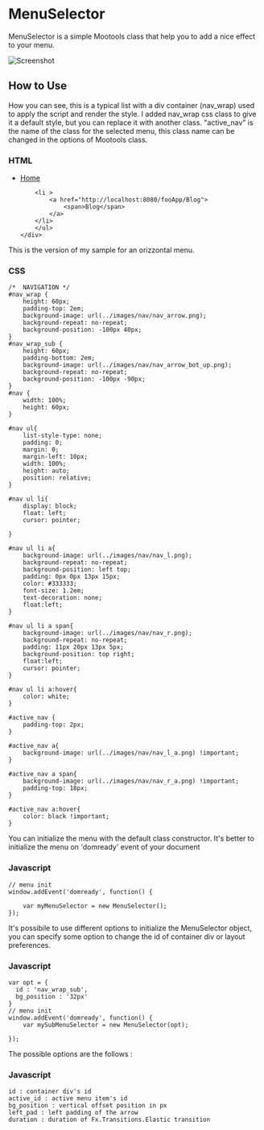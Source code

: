MenuSelector
===========

MenuSelector is a simple Mootools class that help you to add a nice effect to your menu.

![Screenshot](http://franziale.netsons.org/MenuSelector/screen.png)

How to Use
----------

How you can see, this is a typical list with a div container (nav_wrap) used to apply the script and render the style. I added nav_wrap css class to give it a default style, but you can replace it with another class.
"active_nav" is the name of the class for the selected menu, this class name can be changed in the options of Mootools class. 

### HTML

<div id="nav_wrap"> 
	<div id="nav"> 
		<ul> 
		<li  id="active_nav" > 
			<a href="http://localhost:8080/fooApp/"> 
				<span>Home</span> 
			</a> 
		</li>  
	
		<li > 
			<a href="http://localhost:8080/fooApp/Blog"> 
				<span>Blog</span> 
			</a> 
		</li>  
		</ul> 
	</div> 
</div> 

This is the version of my sample for an orizzontal menu.

### CSS
	/*  NAVIGATION */
	#nav_wrap {
		height: 60px; 
		padding-top: 2em;
		background-image: url(../images/nav/nav_arrow.png); 
		background-repeat: no-repeat;
		background-position: -100px 40px;
	}
	#nav_wrap_sub {
		height: 60px; 
		padding-bottom: 2em;
		background-image: url(../images/nav/nav_arrow_bot_up.png); 
		background-repeat: no-repeat;
		background-position: -100px -90px;
	}
	#nav {
		width: 100%;
		height: 60px;
	}
	
	#nav ul{
		list-style-type: none;
		padding: 0;
		margin: 0;
		margin-left: 10px;
		width: 100%;
		height: auto;
		position: relative;
	}
		
	#nav ul li{
		display: block;
		float: left;
		cursor: pointer;
		
	}
			
	#nav ul li a{
		background-image: url(../images/nav/nav_l.png); 
		background-repeat: no-repeat;
		background-position: left top;
		padding: 0px 0px 13px 15px;
		color: #333333;
		font-size: 1.2em;
		text-decoration: none;
		float:left;
	}
				
	#nav ul li a span{
		background-image: url(../images/nav/nav_r.png); 
		background-repeat: no-repeat;
		padding: 11px 20px 13px 5px;
		background-position: top right;
		float:left;
		cursor: pointer;
	}
				
	#nav ul li a:hover{
		color: white;
	}
						
	#active_nav {
		padding-top: 2px;
	}
	
	#active_nav a{ 
		background-image: url(../images/nav/nav_l_a.png) !important;	 							
	}
	
	#active_nav a span{
		background-image: url(../images/nav/nav_r_a.png) !important; 
		padding-top: 18px;
	}
						
	#active_nav a:hover{
		color: black !important;
	}

You can initialize the menu with the default class constructor. It's better to initialize the menu on 'domready' event of your document

### Javascript
	// menu init
	window.addEvent('domready', function() {
		
		var myMenuSelector = new MenuSelector();
	});
	
It's possibile to use different options to initialize the MenuSelector object, you can specify some option to change the id of container div or layout preferences.

### Javascript

	var opt = { 
	  id : 'nav_wrap_sub',
	  bg_position : '32px'
	}
	// menu init
	window.addEvent('domready', function() {
		var mySubMenuSelector = new MenuSelector(opt);
		
	});	

The possible options are the follows :

### Javascript
	id : container div's id
	active_id : active menu item's id
	bg_position : vertical offset position in px 
	left_pad : left padding of the arrow
	duration : duration of Fx.Transitions.Elastic transition
